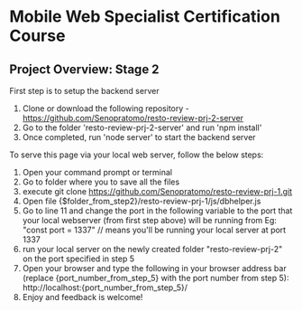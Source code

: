 # Mobile Web Specialist Certification Course

## Project Overview: Stage 2

First step is to setup the backend server
1) Clone or download the following repository - https://github.com/Senopratomo/resto-review-prj-2-server
2) Go to the folder 'resto-review-prj-2-server' and run 'npm install'
3) Once completed, run 'node server' to start the backend server

To serve this page via your local web server, follow the below steps:
1) Open your command prompt or terminal
2) Go to folder where you to save all the files
3) execute git clone https://github.com/Senopratomo/resto-review-prj-1.git
4) Open file {$folder_from_step2}/resto-review-prj-1/js/dbhelper.js
5) Go to line 11 and change the port in the following variable to the port that your local webserver (from first step above) will be running from
Eg: "const port = 1337" // means you'll be running your local server at port 1337
6) run your local server on the newly created folder "resto-review-prj-2" on the port specified in step 5
7) Open your browser and type the following in your browser address bar (replace {port_number_from_step_5} with the port number from step 5):
http://localhost:{port_number_from_step_5}/
8) Enjoy and feedback is welcome!